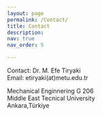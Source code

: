 ```yaml
---
layout: page
permalink: /Contact/
title: Contact
description: 
nav: true
nav_order: 5

---
```


Contact: Dr. M. Efe Tiryaki\
Email: etiryaki(at)metu.edu.tr


Mechanical Enginnering G 206\
Middle East Tecnical University\
Ankara,Türkiye
